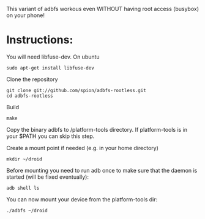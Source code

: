 This variant of adbfs workous even WITHOUT having root access (busybox) on your phone!

Instructions:
=============

You will need libfuse-dev. On ubuntu
    
    sudo apt-get install libfuse-dev

Clone the repository 

    git clone git://github.com/spion/adbfs-rootless.git
    cd adbfs-rootless    

Build

    make

Copy the binary adbfs to <path-to-android-sdk>/platform-tools directory. 
If platform-tools is in your $PATH you can skip this step.

Create a mount point if needed (e.g. in your home directory)

    mkdir ~/droid

Before mounting you need to run adb once to make sure that the daemon
is started (will be fixed eventually):

    adb shell ls

You can now mount your device from the platform-tools dir:

    ./adbfs ~/droid


